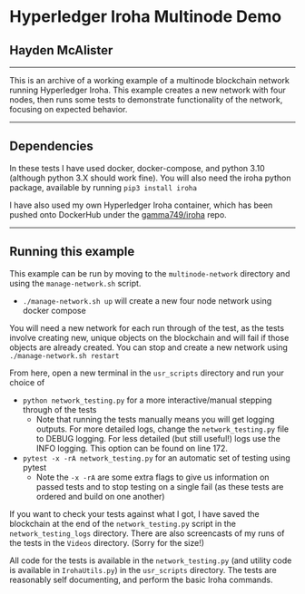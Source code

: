 # Hyperledger Iroha Multinode Demo
## Hayden McAlister
---
This is an archive of a working example of a multinode blockchain network running Hyperledger Iroha. This example creates a new network with four nodes, then runs some tests to demonstrate functionality of the network, focusing on expected behavior.

---
## Dependencies
In these tests I have used docker, docker-compose, and python 3.10 (although python 3.X should work fine). You will also need the iroha python package, available by running `pip3 install iroha`

I have also used my own Hyperledger Iroha container, which has been pushed onto DockerHub under the [gamma749/iroha](https://hub.docker.com/repository/docker/gamma749/iroha) repo. 

---
## Running this example
This example can be run by moving to the `multinode-network` directory and using the `manage-network.sh` script.
- `./manage-network.sh up` will create a new four node network using docker compose

You will need a new network for each run through of the test, as the tests involve creating new, unique objects on the blockchain and will fail if those objects are already created. You can stop and create a new network using `./manage-network.sh restart`

From here, open a new terminal in the `usr_scripts` directory and run your choice of
- `python network_testing.py` for a more interactive/manual stepping through of the tests
	- Note that running the tests manually means you will get logging outputs. For more detailed logs, change the `network_testing.py` file to DEBUG logging. For less detailed (but still useful!) logs use the INFO logging. This option can be found on line 172.
- `pytest -x -rA network_testing.py` for an automatic set of testing using pytest
	- Note the `-x -rA` are some extra flags to give us information on passed tests and to stop testing on a single fail (as these tests are ordered and build on one another)

If you want to check your tests against what I got, I have saved the blockchain at the end of the `network_testing.py` script in the `network_testing_logs` directory. There are also screencasts of my runs of the tests in the `Videos` directory. (Sorry for the size!)

All code for the tests is available in the `network_testing.py` (and utility code is available in `IrohaUtils.py`) in the `usr_scripts` directory. The tests are reasonably self documenting, and perform the basic Iroha commands.
